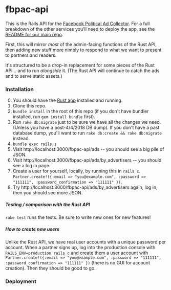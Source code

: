 # fbpac-api

This is the Rails API for the [Facebook Political Ad Collector](https://github.com/globeandmail/facebook-political-ads/). For a full breakdown of the other services you'll need to deploy the app, see the [README for our main repo](https://github.com/globeandmail/facebook-political-ads/blob/master/README.md).

First, this will mirror _most_ of the admin-facing functions of the Rust API, then adding new stuff more nimbly to respond to what we want to present to partners and readers.

It's structured to be a drop-in replacement for some pieces of the Rust API… and to run _alongside_ it. (The Rust API will continue to catch the ads and to serve static assets.)


### Installation

0. You should have the [Rust app](https://github.com/globeandmail/fbpac-backend) installed and running.
1. Clone this repo.
2. `bundle install` in the root of this repo (if you don't have bundler installed, run `gem install bundle` first).
3. Run `rake db:migrate` just to be sure we have all the changes we need. (Unless you have a post-4/4/2018 DB dump). If you don't have a past database dump, you'll want to run `rake db:create && rake db:migrate` instead.
4. `bundle exec rails s`
5. Visit http://localhost:3000/fbpac-api/ads -- you should see a big pile of JSON.
6. Visit http://localhost:3000/fbpac-api/ads/by_advertisers -- you should see a log in page.
7. Create a user for yourself, locally, by running this in `rails c`. `Partner.create!({:email => "you@example.com", :password => "111111", :password_confirmation => "111111" })`.
8. Try http://localhost:3000/fbpac-api/ads/by_advertisers again, log in, then you should see more JSON.


##### Testing / comparison with the Rust API

`rake test` runs the tests. Be sure to write new ones for new features!


##### How to create new users

Unlike the Rust API, we have real user accounts with a unique password per account. When a partner signs up, log into the production console with `RAILS_ENV=production rails c` and create them a user account with `Partner.create!({:email => "you@example.com", :password => "111111", :password_confirmation => "111111" })` (there is no GUI for account creation). Then they should be good to go.


### Deployment
